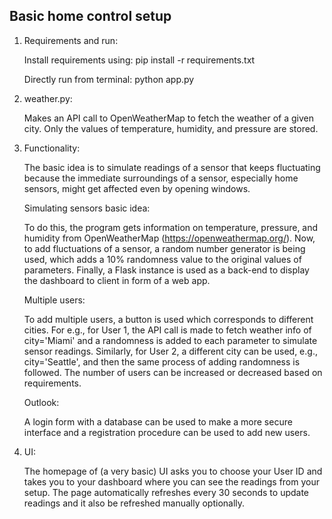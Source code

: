 ## Basic home control setup

1. Requirements and run:

    Install requirements using: pip install -r requirements.txt
    
    Directly run from terminal: python app.py

2. weather.py:

    Makes an API call to OpenWeatherMap to fetch the weather of a given city. Only the values of temperature, humidity, and pressure are stored.

3. Functionality:

    The basic idea is to simulate readings of a sensor that keeps fluctuating because the immediate surroundings of a sensor, especially home sensors, might get affected even by opening windows.


    Simulating sensors basic idea: 

    To do this, the program gets information on temperature, pressure, and humidity from OpenWeatherMap (https://openweathermap.org/). Now, to add fluctuations of a sensor, a random number generator is being used, which adds a 10% randomness value to the original values of parameters. Finally, a Flask instance is used as a back-end to display the dashboard to client in form of a web app.


    Multiple users:

    To add multiple users, a button is used which corresponds to different cities. For e.g., for User 1, the API call is made to fetch weather info of city='Miami' and a randomness is added to each parameter to simulate sensor readings. Similarly, for User 2, a different city can be used, e.g., city='Seattle', and then the same process of adding randomness is followed. The number of users can be increased or decreased based on requirements.

    
    Outlook:

    A login form with a database can be used to make a more secure interface and a registration procedure can be used to add new users.


4. UI:

    The homepage of (a very basic) UI asks you to choose your User ID and takes you to your dashboard where you can see the readings from your setup. The page automatically refreshes every 30 seconds to update readings and it also be refreshed manually optionally.
